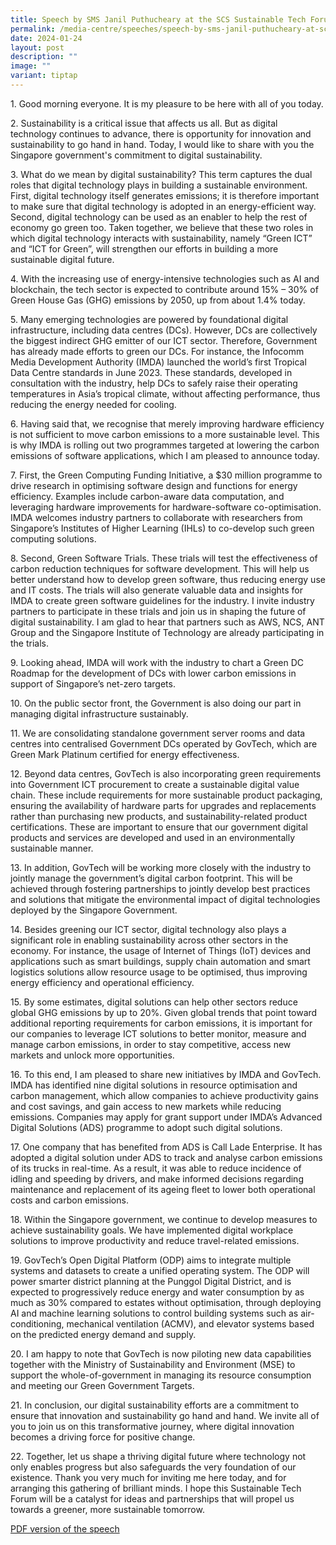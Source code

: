 ```yaml
---
title: Speech by SMS Janil Puthucheary at the SCS Sustainable Tech Forum
permalink: /media-centre/speeches/speech-by-sms-janil-puthucheary-at-scs-sustainable-tech-forum/
date: 2024-01-24
layout: post
description: ""
image: ""
variant: tiptap
---
```

<p>1. Good morning everyone. It is my pleasure to be here with all of you today.</p><p>2. Sustainability is a critical issue that affects us all. But as digital technology continues to advance, there is opportunity for innovation and sustainability to go hand in hand. Today, I would like to share with you the Singapore government's commitment to digital sustainability.</p><p>3. What do we mean by digital sustainability? This term captures the dual roles that digital technology plays in building a sustainable environment. First, digital technology itself generates emissions; it is therefore important to make sure that digital technology is adopted in an energy-efficient way. Second, digital technology can be used as an enabler to help the rest of economy go green too. Taken together, we believe that these two roles in which digital technology interacts with sustainability, namely “Green ICT” and “ICT for Green”, will strengthen our efforts in building a more sustainable digital future.</p><p>4. With the increasing use of energy-intensive technologies such as AI and blockchain, the tech sector is expected to contribute around 15% – 30% of Green House Gas (GHG) emissions by 2050, up from about 1.4% today.</p><p>5. Many emerging technologies are powered by foundational digital infrastructure, including data centres (DCs). However, DCs are collectively the biggest indirect GHG emitter of our ICT sector. Therefore, Government has already made efforts to green our DCs. For instance, the Infocomm Media Development Authority (IMDA) launched the world’s first Tropical Data Centre standards in June 2023. These standards, developed in consultation with the industry, help DCs to safely raise their operating temperatures in Asia’s tropical climate, without affecting performance, thus reducing the energy needed for cooling.</p><p>6. Having said that, we recognise that merely improving hardware efficiency is not sufficient to move carbon emissions to a more sustainable level. This is why IMDA is rolling out two programmes targeted at lowering the carbon emissions of software applications, which I am pleased to announce today.</p><p>7. First, the Green Computing Funding Initiative, a $30 million programme to drive research in optimising software design and functions for energy efficiency. Examples include carbon-aware data computation, and leveraging hardware improvements for hardware-software co-optimisation. IMDA welcomes industry partners to collaborate with researchers from Singapore’s Institutes of Higher Learning (IHLs) to co-develop such green computing solutions.</p><p>8. Second, Green Software Trials. These trials will test the effectiveness of carbon reduction techniques for software development. This will help us better understand how to develop green software, thus reducing energy use and IT costs. The trials will also generate valuable data and insights for IMDA to create green software guidelines for the industry. I invite industry partners to participate in these trials and join us in shaping the future of digital sustainability. I am glad to hear that partners such as AWS, NCS, ANT Group and the Singapore Institute of Technology are already participating in the trials.</p><p>9. Looking ahead, IMDA will work with the industry to chart a Green DC Roadmap for the development of DCs with lower carbon emissions in support of Singapore’s net-zero targets.</p><p>10. On the public sector front, the Government is also doing our part in managing digital infrastructure sustainably.</p><p>11. We are consolidating standalone government server rooms and data centres into centralised Government DCs operated by GovTech, which are Green Mark Platinum certified for energy effectiveness.</p><p>12. Beyond data centres, GovTech is also incorporating green requirements into Government ICT procurement to create a sustainable digital value chain. These include requirements for more sustainable product packaging, ensuring the availability of hardware parts for upgrades and replacements rather than purchasing new products, and sustainability-related product certifications. These are important to ensure that our government digital products and services are developed and used in an environmentally sustainable manner.</p><p>13. In addition, GovTech will be working more closely with the industry to jointly manage the government’s digital carbon footprint. This will be achieved through fostering partnerships to jointly develop best practices and solutions that mitigate the environmental impact of digital technologies deployed by the Singapore Government.</p><p>14. Besides greening our ICT sector, digital technology also plays a significant role in enabling sustainability across other sectors in the economy. For instance, the usage of Internet of Things (IoT) devices and applications such as smart buildings, supply chain automation and smart logistics solutions allow resource usage to be optimised, thus improving energy efficiency and operational efficiency.</p><p>15. By some estimates, digital solutions can help other sectors reduce global GHG emissions by up to 20%. Given global trends that point toward additional reporting requirements for carbon emissions, it is important for our companies to leverage ICT solutions to better monitor, measure and manage carbon emissions, in order to stay competitive, access new markets and unlock more opportunities.</p><p>16. To this end, I am pleased to share new initiatives by IMDA and GovTech. IMDA has identified nine digital solutions in resource optimisation and carbon management, which allow companies to achieve productivity gains and cost savings, and gain access to new markets while reducing emissions. Companies may apply for grant support under IMDA’s Advanced Digital Solutions (ADS) programme to adopt such digital solutions.</p><p>17. One company that has benefited from ADS is Call Lade Enterprise. It has adopted a digital solution under ADS to track and analyse carbon emissions of its trucks in real-time. As a result, it was able to reduce incidence of idling and speeding by drivers, and make informed decisions regarding maintenance and replacement of its ageing fleet to lower both operational costs and carbon emissions.</p><p>18. Within the Singapore government, we continue to develop measures to achieve sustainability goals. We have implemented digital workplace solutions to improve productivity and reduce travel-related emissions.</p><p>19. GovTech’s Open Digital Platform (ODP) aims to integrate multiple systems and datasets to create a unified operating system. The ODP will power smarter district planning at the Punggol Digital District, and is expected to progressively reduce energy and water consumption by as much as 30% compared to estates without optimisation, through deploying AI and machine learning solutions to control building systems such as air- conditioning, mechanical ventilation (ACMV), and elevator systems based on the predicted energy demand and supply.</p><p>20. I am happy to note that GovTech is now piloting new data capabilities together with the Ministry of Sustainability and Environment (MSE) to support the whole-of-government in managing its resource consumption and meeting our Green Government Targets.</p><p>21. In conclusion, our digital sustainability efforts are a commitment to ensure that innovation and sustainability go hand and hand. We invite all of you to join us on this transformative journey, where digital innovation becomes a driving force for positive change.</p><p>22. Together, let us shape a thriving digital future where technology not only enables progress but also safeguards the very foundation of our existence. Thank you very much for inviting me here today, and for arranging this gathering of brilliant minds. I hope this Sustainable Tech Forum will be a catalyst for ideas and partnerships that will propel us towards a greener, more sustainable tomorrow.</p><p><a href="/files/Speeches 2024/Opening_address_by_SMS_Janil_at_SCS_Sustainable_Tech_Forum__24_Jan_2024_.pdf" rel="noopener noreferrer nofollow" target="_blank">PDF version of the speech</a></p>